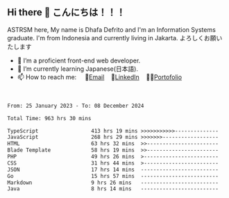 ## Hi there 👋 こんにちは！！！
ASTRSM here, My name is Dhafa Defrito and I'm an Information Systems graduate. I'm from Indonesia and currently living in Jakarta. よろしくお願いたします

- 🔭 I’m a proficient front-end web developer.
- 🌱 I’m currently learning Japanese(日本語).
- 📫 How to reach me: &nbsp;&nbsp;&nbsp;&nbsp;📧[Email](ddefrito@gmail.com)&nbsp;&nbsp;&nbsp;&nbsp;💼[LinkedIn](https://www.linkedin.com/in/dhafa-defrita-rama-yudistira-9357a9229/)&nbsp;&nbsp;&nbsp;&nbsp;👨‍🎨[Portofolio](https://ddefrito.vercel.app/)
<br>
<!-- <p align="left">
<a href="https://github.com/ASTRSM">
  <img height="180em" src="https://github-readme-stats-eight-theta.vercel.app/api?username=ASTRSM&show_icons=true&theme=dracula&include_all_commits=true&count_private=true"/>
  <img height="180em" src="https://github-readme-stats-eight-theta.vercel.app/api/top-langs/?username=ASTRSM&layout=compact&langs_count=8&theme=dracula"/>
</a>
</p> -->

<!--START_SECTION:waka-->

```txt
From: 25 January 2023 - To: 08 December 2024

Total Time: 963 hrs 30 mins

TypeScript                 413 hrs 19 mins >>>>>>>>>>>--------------   42.90 %
JavaScript                 268 hrs 29 mins >>>>>>>------------------   27.87 %
HTML                       63 hrs 32 mins  >>-----------------------   06.60 %
Blade Template             58 hrs 19 mins  >>-----------------------   06.05 %
PHP                        49 hrs 26 mins  >------------------------   05.13 %
CSS                        31 hrs 44 mins  >------------------------   03.29 %
JSON                       17 hrs 14 mins  -------------------------   01.79 %
Go                         15 hrs 57 mins  -------------------------   01.66 %
Markdown                   9 hrs 26 mins   -------------------------   00.98 %
Java                       8 hrs 14 mins   -------------------------   00.85 %
```

<!--END_SECTION:waka-->
